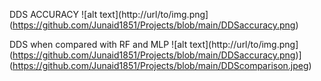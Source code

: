 DDS ACCURACY
![alt text](http://url/to/img.png](https://github.com/Junaid1851/Projects/blob/main/DDSaccuracy.png)

DDS when compared with RF and MLP
![alt text](http://url/to/img.png](https://github.com/Junaid1851/Projects/blob/main/DDSaccuracy.png)](https://github.com/Junaid1851/Projects/blob/main/DDScomparison.jpeg)
